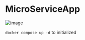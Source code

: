 # MicroServiceApp


![image](https://github.com/user-attachments/assets/8afe980c-410d-4a49-a5b1-89b533832321)

`docker compose up -d` to initialized
